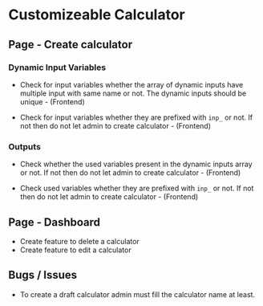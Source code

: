 # Customizeable Calculator

## Page - Create calculator

### Dynamic Input Variables

- Check for input variables whether the array of dynamic inputs have multiple input with same name or not. The dynamic inputs should be unique - (Frontend)

- Check for input variables whether they are prefixed with `inp_` or not. If not then do not let admin to create calculator - (Frontend)

### Outputs

- Check whether the used variables present in the dynamic inputs array or not. If not then do not let admin to create calculator - (Frontend)

- Check used variables whether they are prefixed with `inp_` or not. If not then do not let admin to create calculator - (Frontend)

## Page - Dashboard

- Create feature to delete a calculator
- Create feature to edit a calculator

## Bugs / Issues

- To create a draft calculator admin must fill the calculator name at least.
